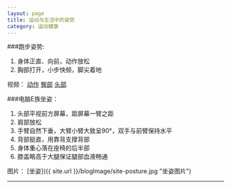 ```yaml
---
layout: page
title: 运动与生活中的姿势
category: 运动健康
---
```


###跑步姿势:

 1. 身体正直、向前，动作放松  
 2. 胸部打开，小步快频，脚尖着地  

 视频：
[动作](http://v.youku.com/v_show/id_XMTg2MDUxNzY4.html)
[臀部](http://v.youku.com/v_show/id_XMTkxMjc2Mzg0.html)
[头部](http://v.youku.com/v_show/id_XMTkxMjc1Njky.html)

###电脑E族坐姿：
 1. 头部平视前方屏幕，距屏幕一臂之距  
 2. 肩部放松   
 3. 手臂自然下垂，大臂小臂大致呈90°，双手与前臂保持水平  
 4. 背部挺直，用靠背支撑背部  
 5. 身体重心落在座椅的后半部  
 6. 膝盖略高于大腿保证腿部血液畅通  

 图片：
[坐姿]({{ site.url }}/blogImage/site-posture.jpg "坐姿图片")


---